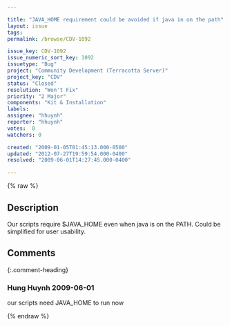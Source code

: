 ```yaml
---

title: "JAVA_HOME requirement could be avoided if java in on the path"
layout: issue
tags: 
permalink: /browse/CDV-1092

issue_key: CDV-1092
issue_numeric_sort_key: 1092
issuetype: "Bug"
project: "Community Development (Terracotta Server)"
project_key: "CDV"
status: "Closed"
resolution: "Won't Fix"
priority: "2 Major"
components: "Kit & Installation"
labels: 
assignee: "hhuynh"
reporter: "hhuynh"
votes:  0
watchers: 0

created: "2009-01-05T01:45:13.000-0500"
updated: "2012-07-27T19:59:54.000-0400"
resolved: "2009-06-01T14:27:45.000-0400"

---
```




{% raw %}



## Description

<div markdown="1" class="description">

Our scripts require $JAVA\_HOME even when java is on the PATH. Could be simplified for user usability.


</div>

## Comments


{:.comment-heading}
### **Hung Huynh** <span class="date">2009-06-01</span>

<div markdown="1" class="comment">

our scripts need JAVA\_HOME to run now

</div>



{% endraw %}

